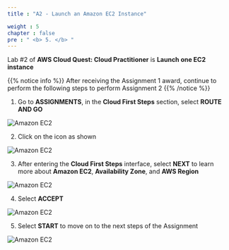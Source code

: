 ```yaml
---
title : "A2 - Launch an Amazon EC2 Instance"

weight : 5
chapter : false
pre : " <b> 5. </b> "
---
```

Lab #2 of **AWS Cloud Quest: Cloud Practitioner** is **Launch one EC2 instance**

{{% notice info %}}
After receiving the Assignment 1 award, continue to perform the following steps to perform Assignment 2
 {{% /notice %}}

1. Go to **ASSIGNMENTS**, in the **Cloud First Steps** section, select **ROUTE AND GO**
   
![Amazon EC2](/images/5-amazonec2/1-amazonec2.png)

2. Click on the icon as shown

![Amazon EC2](/images/5-amazonec2/2-amazonec2.png)

3. After entering the **Cloud First Steps** interface, select **NEXT** to learn more about **Amazon EC2**, **Availability Zone**, and **AWS Region**

![Amazon EC2](/images/5-amazonec2/3-amazonec2.png)

4. Select **ACCEPT**

![Amazon EC2](/images/5-amazonec2/4-amazonec2.png)

5. Select **START** to move on to the next steps of the Assignment

![Amazon EC2](/images/5-amazonec2/5-amazonec2.png)
